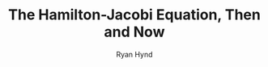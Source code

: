 ---
layout: paper
title: The Hamilton-Jacobi Equation, Then and Now
author: Ryan Hynd
GG: https://drive.google.com/file/d/1oATLeUyMCutQGAvgqUCff1Imi1bwXpZo/view
link: https://bpb-us-w2.wpmucdn.com/web.sas.upenn.edu/dist/6/47/files/2021/09/rnoti-p1457.pdf
categories: [paper]
---